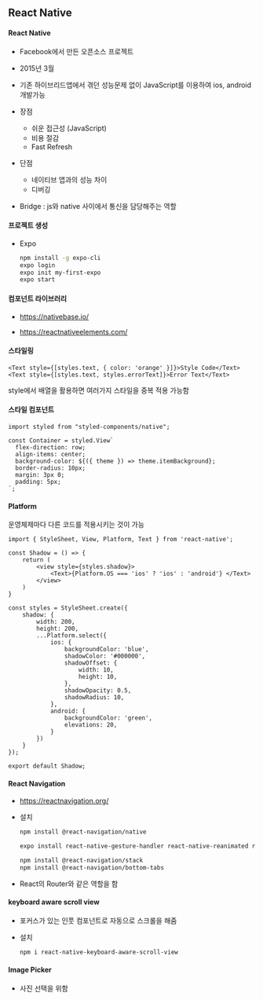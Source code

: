 ## React Native

#### React Native

- Facebook에서 만든 오픈소스 프로젝트
- 2015년 3월
- 기존 하이브리드앱에서 겪던 성능문제 없이 JavaScript를 이용하여 ios, android 개발가능

- 장점
  - 쉬운 접근성 (JavaScript)
  - 비용 절감
  - Fast Refresh
- 단점
  - 네이티브 앱과의 성능 차이
  - 디버깅
- Bridge : js와 native 사이에서 통신을 담당해주는 역할



#### 프로젝트 생성

- Expo

  ```bash
  npm install -g expo-cli
  expo login
  expo init my-first-expo
  expo start
  ```



#### 컴포넌트 라이브러리

- https://nativebase.io/

- https://reactnativeelements.com/

  

#### 스타일링

```react
<Text style={[styles.text, { color: 'orange' }]}>Style Code</Text>
<Text style={[styles.text, styles.errorText]}>Error Text</Text>
```

style에서 배열을 활용하면 여러가지 스타일을 중복 적용 가능함



#### 스타일 컴포넌트

````react
import styled from "styled-components/native";

const Container = styled.View`
  flex-direction: row;
  align-items: center;
  background-color: ${({ theme }) => theme.itemBackground};
  border-radius: 10px;
  margin: 3px 0;
  padding: 5px;
`;
````



#### Platform

운영체제마다 다른 코드를 적용시키는 것이 가능

```react
import { StyleSheet, View, Platform, Text } from 'react-native';

const Shadow = () => {
    return (
    	<view style={styles.shadow}>
        	<Text>{Platform.OS === 'ios' ? 'ios' : 'android'} </Text>
        </view>
    )
}

const styles = StyleSheet.create({
    shadow: {
        width: 200,
        height: 200,
        ...Platform.select({
            ios: {
                backgroundColor: 'blue',
                shadowColor: '#000000',
                shadowOffset: {
                    width: 10,
                    height: 10,
                },
                shadowOpacity: 0.5,
                shadowRadius: 10,
            },
            android: {
                backgroundColor: 'green',
                elevations: 20,
            }
        })
    }
});

export default Shadow;
```



#### React Navigation

- https://reactnavigation.org/

- 설치

  ```bash
  npm install @react-navigation/native
  
  expo install react-native-gesture-handler react-native-reanimated react-native-screens
  
  npm install @react-navigation/stack
  npm install @react-navigation/bottom-tabs
  ```

- React의 Router와 같은 역할을 함



#### keyboard aware scroll view

- 포커스가 있는 인풋 컴포넌트로 자동으로 스크롤을 해줌

- 설치

  ```BASH
  npm i react-native-keyboard-aware-scroll-view
  ```



#### Image Picker

- 사진 선택을 위함

